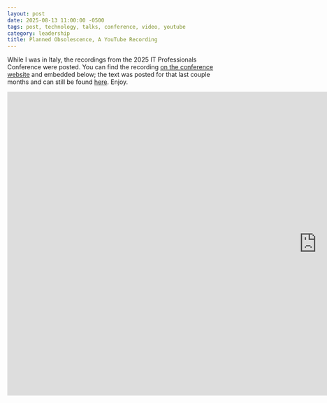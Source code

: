 ```yaml
---
layout: post
date: 2025-08-13 11:00:00 -0500
tags: post, technology, talks, conference, video, youtube
category: leadership
title: Planned Obsolescence, A YouTube Recording
--- 
```


While I was in Italy, the recordings from the 2025 IT Professionals Conference were posted. You can find the recording [on the conference website](https://itproconf.wisc.edu/event/planned-obsolescence-turning-a-technology-fallacy-into-a-leadership-strategy/) and embedded below; the text was posted for that last couple months and can still be found [here](https://engineeredeloquence.com/2025/05/planned-obsolescence-talk). Enjoy.

<iframe width="1415" height="695" src="https://www.youtube.com/embed/WKY-nMbprVw" title="Planned Obsolescence: Turning a Technology Fallacy into a Leadership Strategy" frameborder="0"></iframe>
